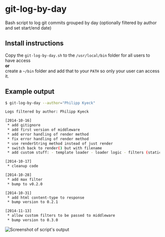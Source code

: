 git-log-by-day
==============

Bash script to log git commits grouped by day (optionally filtered by author and set start/end date)

## Install instructions

Copy the `git-log-by-day.sh` to the `/usr/local/bin` folder for all users to have access  
**or**  
create a `~/bin` folder and add that to your `PATH` so only your user can access it.

## Example output

```bash
$ git-log-by-day --author="Philipp Kyeck"

Logs filtered by author: Philipp Kyeck

[2014-10-16]
 * add gitignore
 * add first version of middleware
 * add error handling of render method
 * fix error handling of render method
 * use renderString method instead of just render
 * switch back to render() but with filename
 * add custom stuff: - template loader - loader logic - filters (static right now) - tags (static right now)

[2014-10-17]
 * cleanup code

[2014-10-28]
 * add max filter
 * bump to v0.2.0

[2014-10-31]
 * add html content-type to response
 * bump version to 0.2.1

[2014-11-13]
 * allow custom filters to be passed to middleware
 * bump version to 0.3.0
```

![Screenshot of script's output](https://cloud.githubusercontent.com/assets/870980/5142927/36121412-718a-11e4-9ee9-2a2a127416cb.png)
